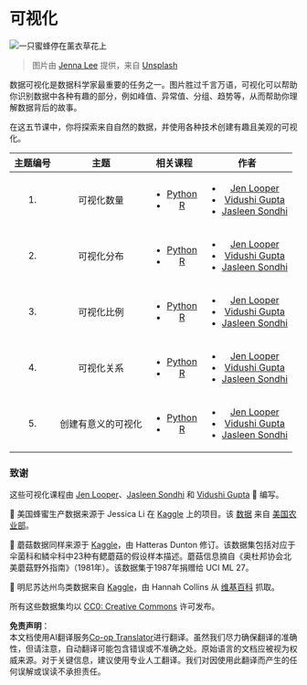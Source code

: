 <!--
CO_OP_TRANSLATOR_METADATA:
{
  "original_hash": "1441550a0d789796b2821e04f7f4cc94",
  "translation_date": "2025-08-24T13:29:50+00:00",
  "source_file": "3-Data-Visualization/README.md",
  "language_code": "zh"
}
-->
# 可视化

![一只蜜蜂停在薰衣草花上](../../../3-Data-Visualization/images/bee.jpg)
> 图片由 <a href="https://unsplash.com/@jenna2980?utm_source=unsplash&utm_medium=referral&utm_content=creditCopyText">Jenna Lee</a> 提供，来自 <a href="https://unsplash.com/s/photos/bees-in-a-meadow?utm_source=unsplash&utm_medium=referral&utm_content=creditCopyText">Unsplash</a>

数据可视化是数据科学家最重要的任务之一。图片胜过千言万语，可视化可以帮助你识别数据中各种有趣的部分，例如峰值、异常值、分组、趋势等，从而帮助你理解数据背后的故事。

在这五节课中，你将探索来自自然的数据，并使用各种技术创建有趣且美观的可视化。

| 主题编号 | 主题 | 相关课程 | 作者 |
| :-----------: | :--: | :-----------: | :----: |
| 1. | 可视化数量 | <ul> <li> [Python](09-visualization-quantities/README.md)</li>  <li>[R](../../../3-Data-Visualization/R/09-visualization-quantities) </li> </ul>|<ul> <li> [Jen Looper](https://twitter.com/jenlooper)</li><li> [Vidushi Gupta](https://github.com/Vidushi-Gupta)</li> <li>[Jasleen Sondhi](https://github.com/jasleen101010)</li></ul> |
| 2. | 可视化分布 | <ul> <li> [Python](10-visualization-distributions/README.md)</li>  <li>[R](../../../3-Data-Visualization/R/10-visualization-distributions) </li> </ul>|<ul> <li> [Jen Looper](https://twitter.com/jenlooper)</li><li> [Vidushi Gupta](https://github.com/Vidushi-Gupta)</li> <li>[Jasleen Sondhi](https://github.com/jasleen101010)</li></ul> |
| 3. | 可视化比例 | <ul> <li> [Python](11-visualization-proportions/README.md)</li>  <li>[R](../../../3-Data-Visualization) </li> </ul>|<ul> <li> [Jen Looper](https://twitter.com/jenlooper)</li><li> [Vidushi Gupta](https://github.com/Vidushi-Gupta)</li> <li>[Jasleen Sondhi](https://github.com/jasleen101010)</li></ul> |
| 4. | 可视化关系 | <ul> <li> [Python](12-visualization-relationships/README.md)</li>  <li>[R](../../../3-Data-Visualization) </li> </ul>|<ul> <li> [Jen Looper](https://twitter.com/jenlooper)</li><li> [Vidushi Gupta](https://github.com/Vidushi-Gupta)</li> <li>[Jasleen Sondhi](https://github.com/jasleen101010)</li></ul> |
| 5. | 创建有意义的可视化 | <ul> <li> [Python](13-meaningful-visualizations/README.md)</li>  <li>[R](../../../3-Data-Visualization) </li> </ul>|<ul> <li> [Jen Looper](https://twitter.com/jenlooper)</li><li> [Vidushi Gupta](https://github.com/Vidushi-Gupta)</li> <li>[Jasleen Sondhi](https://github.com/jasleen101010)</li></ul> |

### 致谢

这些可视化课程由 [Jen Looper](https://twitter.com/jenlooper)、[Jasleen Sondhi](https://github.com/jasleen101010) 和 [Vidushi Gupta](https://github.com/Vidushi-Gupta) 🌸 编写。

🍯 美国蜂蜜生产数据来源于 Jessica Li 在 [Kaggle](https://www.kaggle.com/jessicali9530/honey-production) 上的项目。该 [数据](https://usda.library.cornell.edu/concern/publications/rn301137d) 来自 [美国农业部](https://www.nass.usda.gov/About_NASS/index.php)。

🍄 蘑菇数据同样来源于 [Kaggle](https://www.kaggle.com/hatterasdunton/mushroom-classification-updated-dataset)，由 Hatteras Dunton 修订。该数据集包括对应于伞菌科和鳞伞科中23种有鳃蘑菇的假设样本描述。蘑菇信息摘自《奥杜邦协会北美蘑菇野外指南》（1981年）。该数据集于1987年捐赠给 UCI ML 27。

🦆 明尼苏达州鸟类数据来自 [Kaggle](https://www.kaggle.com/hannahcollins/minnesota-birds)，由 Hannah Collins 从 [维基百科](https://en.wikipedia.org/wiki/List_of_birds_of_Minnesota) 抓取。

所有这些数据集均以 [CC0: Creative Commons](https://creativecommons.org/publicdomain/zero/1.0/) 许可发布。

**免责声明**：  
本文档使用AI翻译服务[Co-op Translator](https://github.com/Azure/co-op-translator)进行翻译。虽然我们尽力确保翻译的准确性，但请注意，自动翻译可能包含错误或不准确之处。原始语言的文档应被视为权威来源。对于关键信息，建议使用专业人工翻译。我们对因使用此翻译而产生的任何误解或误读不承担责任。